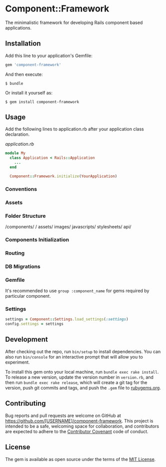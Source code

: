 # Component::Framework

The minimalistic framework for developing Rails component based applications.



## Installation

Add this line to your application's Gemfile:

```ruby
gem 'component-framework'
```

And then execute:

    $ bundle

Or install it yourself as:

    $ gem install component-framework

## Usage


Add the following lines to application.rb after your application class declaration.

_application.rb_
```ruby
module My
  class Application < Rails::Application
    ...
  end

  Component::Framework.initialize(YourApplication)
```

### Conventions


### Assets


### Folder Structure

/components/
    <name>/
        assets/
            images/
            javascripts/
            stylesheets/
        api/


### Components Initialization


### Routing


### DB Migrations


### Gemfile

It's recommended to use `group :component_name` for gems required by particular component.


### Settings

```ruby  
settings = Component::Settings.load_settings(:settings)
config.settings = settings
```



## Development

After checking out the repo, run `bin/setup` to install dependencies. You can also run `bin/console` for an interactive prompt that will allow you to experiment.

To install this gem onto your local machine, run `bundle exec rake install`. To release a new version, update the version number in `version.rb`, and then run `bundle exec rake release`, which will create a git tag for the version, push git commits and tags, and push the `.gem` file to [rubygems.org](https://rubygems.org).

## Contributing

Bug reports and pull requests are welcome on GitHub at https://github.com/[USERNAME]/component-framework. This project is intended to be a safe, welcoming space for collaboration, and contributors are expected to adhere to the [Contributor Covenant](http://contributor-covenant.org) code of conduct.

## License

The gem is available as open source under the terms of the [MIT License](https://opensource.org/licenses/MIT).
